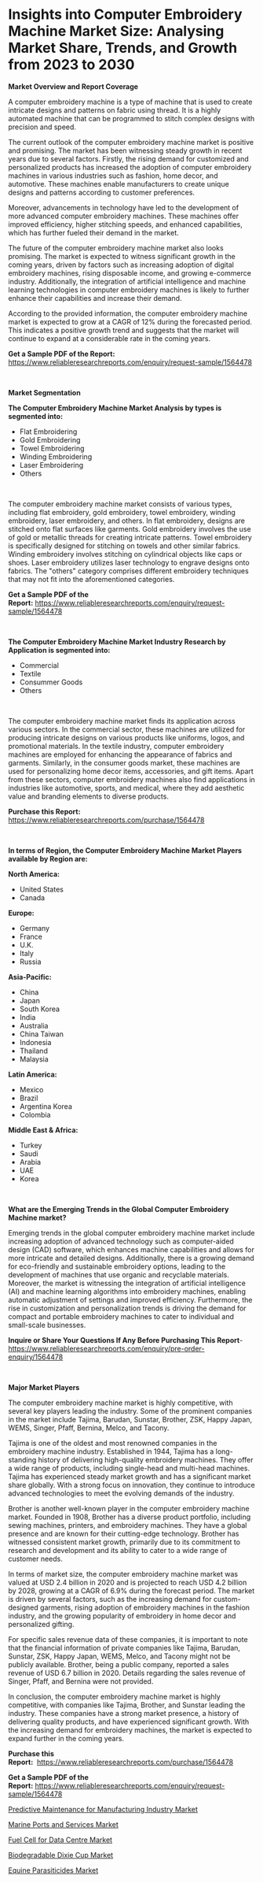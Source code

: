 <p><h1>Insights into Computer Embroidery Machine Market Size: Analysing Market Share, Trends, and Growth from 2023 to 2030</h1></p><p><strong>Market Overview and Report Coverage</strong></p>
<p><p>A computer embroidery machine is a type of machine that is used to create intricate designs and patterns on fabric using thread. It is a highly automated machine that can be programmed to stitch complex designs with precision and speed.</p><p>The current outlook of the computer embroidery machine market is positive and promising. The market has been witnessing steady growth in recent years due to several factors. Firstly, the rising demand for customized and personalized products has increased the adoption of computer embroidery machines in various industries such as fashion, home decor, and automotive. These machines enable manufacturers to create unique designs and patterns according to customer preferences.</p><p>Moreover, advancements in technology have led to the development of more advanced computer embroidery machines. These machines offer improved efficiency, higher stitching speeds, and enhanced capabilities, which has further fueled their demand in the market.</p><p>The future of the computer embroidery machine market also looks promising. The market is expected to witness significant growth in the coming years, driven by factors such as increasing adoption of digital embroidery machines, rising disposable income, and growing e-commerce industry. Additionally, the integration of artificial intelligence and machine learning technologies in computer embroidery machines is likely to further enhance their capabilities and increase their demand.</p><p>According to the provided information, the computer embroidery machine market is expected to grow at a CAGR of 12% during the forecasted period. This indicates a positive growth trend and suggests that the market will continue to expand at a considerable rate in the coming years.</p></p>
<p><strong>Get a Sample PDF of the Report:</strong> <a href="https://www.reliableresearchreports.com/enquiry/request-sample/1564478">https://www.reliableresearchreports.com/enquiry/request-sample/1564478</a></p>
<p>&nbsp;</p>
<p><strong>Market Segmentation</strong></p>
<p><strong>The Computer Embroidery Machine Market Analysis by types is segmented into:</strong></p>
<p><ul><li>Flat Embroidering</li><li>Gold Embroidering</li><li>Towel Embroidering</li><li>Winding Embroidering</li><li>Laser Embroidering</li><li>Others</li></ul></p>
<p>&nbsp;</p>
<p><p>The computer embroidery machine market consists of various types, including flat embroidery, gold embroidery, towel embroidery, winding embroidery, laser embroidery, and others. In flat embroidery, designs are stitched onto flat surfaces like garments. Gold embroidery involves the use of gold or metallic threads for creating intricate patterns. Towel embroidery is specifically designed for stitching on towels and other similar fabrics. Winding embroidery involves stitching on cylindrical objects like caps or shoes. Laser embroidery utilizes laser technology to engrave designs onto fabrics. The "others" category comprises different embroidery techniques that may not fit into the aforementioned categories.</p></p>
<p><strong>Get a Sample PDF of the Report:</strong>&nbsp;<a href="https://www.reliableresearchreports.com/enquiry/request-sample/1564478">https://www.reliableresearchreports.com/enquiry/request-sample/1564478</a></p>
<p>&nbsp;</p>
<p><strong>The Computer Embroidery Machine Market Industry Research by Application is segmented into:</strong></p>
<p><ul><li>Commercial</li><li>Textile</li><li>Consummer Goods</li><li>Others</li></ul></p>
<p>&nbsp;</p>
<p><p>The computer embroidery machine market finds its application across various sectors. In the commercial sector, these machines are utilized for producing intricate designs on various products like uniforms, logos, and promotional materials. In the textile industry, computer embroidery machines are employed for enhancing the appearance of fabrics and garments. Similarly, in the consumer goods market, these machines are used for personalizing home decor items, accessories, and gift items. Apart from these sectors, computer embroidery machines also find applications in industries like automotive, sports, and medical, where they add aesthetic value and branding elements to diverse products.</p></p>
<p><strong>Purchase this Report:</strong>&nbsp; <a href="https://www.reliableresearchreports.com/purchase/1564478">https://www.reliableresearchreports.com/purchase/1564478</a></p>
<p>&nbsp;</p>
<p><strong>In terms of Region, the Computer Embroidery Machine Market Players available by Region are:</strong></p>
<p>
    <p> <strong> North America: </strong>
        <ul>
            <li>United States</li>
            <li>Canada</li>
        </ul>
        </p> 
    <p> <strong> Europe: </strong>
        <ul>
            <li>Germany</li>
            <li>France</li>
            <li>U.K.</li>
            <li>Italy</li>
            <li>Russia</li>
        </ul>
        </p> 
    <p> <strong> Asia-Pacific: </strong>
        <ul>
            <li>China</li>
            <li>Japan</li>
            <li>South Korea</li>
            <li>India</li>
            <li>Australia</li>
            <li>China Taiwan</li>
            <li>Indonesia</li>
            <li>Thailand</li>
            <li>Malaysia</li>
        </ul>
        </p> 
    <p> <strong> Latin America: </strong>
        <ul>
            <li>Mexico</li>
            <li>Brazil</li>
            <li>Argentina Korea</li>
            <li>Colombia</li>
        </ul>
        </p> 
    <p> <strong> Middle East & Africa: </strong>
        <ul>
            <li>Turkey</li>
            <li>Saudi</li>
            <li>Arabia</li>
            <li>UAE</li>
            <li>Korea</li>
        </ul>
    </p>
    </p>
<p>&nbsp;</p>
<p><strong>What are the Emerging Trends in the Global Computer Embroidery Machine market?</strong></p>
<p><p>Emerging trends in the global computer embroidery machine market include increasing adoption of advanced technology such as computer-aided design (CAD) software, which enhances machine capabilities and allows for more intricate and detailed designs. Additionally, there is a growing demand for eco-friendly and sustainable embroidery options, leading to the development of machines that use organic and recyclable materials. Moreover, the market is witnessing the integration of artificial intelligence (AI) and machine learning algorithms into embroidery machines, enabling automatic adjustment of settings and improved efficiency. Furthermore, the rise in customization and personalization trends is driving the demand for compact and portable embroidery machines to cater to individual and small-scale businesses.</p></p>
<p><strong>Inquire or Share Your Questions If Any Before Purchasing This Report</strong>- <a href="https://www.reliableresearchreports.com/enquiry/pre-order-enquiry/1564478">https://www.reliableresearchreports.com/enquiry/pre-order-enquiry/1564478</a></p>
<p>&nbsp;</p>
<p><strong>Major Market Players</strong></p>
<p><p>The computer embroidery machine market is highly competitive, with several key players leading the industry. Some of the prominent companies in the market include Tajima, Barudan, Sunstar, Brother, ZSK, Happy Japan, WEMS, Singer, Pfaff, Bernina, Melco, and Tacony.</p><p>Tajima is one of the oldest and most renowned companies in the embroidery machine industry. Established in 1944, Tajima has a long-standing history of delivering high-quality embroidery machines. They offer a wide range of products, including single-head and multi-head machines. Tajima has experienced steady market growth and has a significant market share globally. With a strong focus on innovation, they continue to introduce advanced technologies to meet the evolving demands of the industry.</p><p>Brother is another well-known player in the computer embroidery machine market. Founded in 1908, Brother has a diverse product portfolio, including sewing machines, printers, and embroidery machines. They have a global presence and are known for their cutting-edge technology. Brother has witnessed consistent market growth, primarily due to its commitment to research and development and its ability to cater to a wide range of customer needs.</p><p>In terms of market size, the computer embroidery machine market was valued at USD 2.4 billion in 2020 and is projected to reach USD 4.2 billion by 2028, growing at a CAGR of 6.9% during the forecast period. The market is driven by several factors, such as the increasing demand for custom-designed garments, rising adoption of embroidery machines in the fashion industry, and the growing popularity of embroidery in home decor and personalized gifting.</p><p>For specific sales revenue data of these companies, it is important to note that the financial information of private companies like Tajima, Barudan, Sunstar, ZSK, Happy Japan, WEMS, Melco, and Tacony might not be publicly available. Brother, being a public company, reported a sales revenue of USD 6.7 billion in 2020. Details regarding the sales revenue of Singer, Pfaff, and Bernina were not provided.</p><p>In conclusion, the computer embroidery machine market is highly competitive, with companies like Tajima, Brother, and Sunstar leading the industry. These companies have a strong market presence, a history of delivering quality products, and have experienced significant growth. With the increasing demand for embroidery machines, the market is expected to expand further in the coming years.</p></p>
<p><strong>Purchase this Report:</strong>&nbsp;&nbsp;<a href="https://www.reliableresearchreports.com/purchase/1564478">https://www.reliableresearchreports.com/purchase/1564478</a></p>
<p></p>
<p><strong>Get a Sample PDF of the Report:</strong>&nbsp;<a href="https://www.reliableresearchreports.com/enquiry/request-sample/1564478">https://www.reliableresearchreports.com/enquiry/request-sample/1564478</a></p>
<p><p><a href="https://medium.com/@alethaebert2013/predictive-maintenance-for-manufacturing-industry-market-furnishes-information-on-market-share-a0df9c84548d">Predictive Maintenance for Manufacturing Industry Market</a></p><p><a href="https://github.com/JameTravis/Market-Research-Report-List-1/blob/main/marine-ports-and-services-market.md">Marine Ports and Services Market</a></p><p><a href="https://medium.com/@kabirkhanrp23/fuel-cell-for-data-centre-market-size-growth-forecast-2023-2030-f9e3c42961df">Fuel Cell for Data Centre Market</a></p><p><a href="https://www.linkedin.com/pulse/decoding-biodegradable-dixie-cup-market-deep-dive-latest-uxh1f/">Biodegradable Dixie Cup Market</a></p><p><a href="https://www.linkedin.com/pulse/equine-parasiticides-market-size-share-amp-trends-analysis-report-nuruf/">Equine Parasiticides Market</a></p></p>